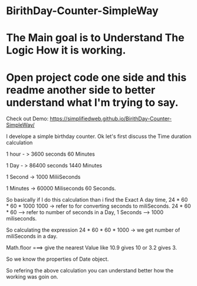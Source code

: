 # BirithDay-Counter-SimpleWay
# The Main goal is to Understand The Logic How it is working.
# Open project code one side and this readme another side to better understand what I'm trying to say.
Check out Demo: https://simplifiedweb.github.io/BirithDay-Counter-SimpleWay/

I develope a simple birthday counter. 
Ok let's first discuss the Time duration calculation

1 hour - > 3600  seconds
	   60	 Minutes

1 Day - > 86400 seconds
	  1440  Minutes

1 Second -> 1000 MiliiSeconds

1 Minutes -> 60000 Miliseconds
	     60	   Seconds.

So basically if I do this calculation than i find the Exact A day time, 24 * 60 * 60 * 1000
1000 -> refer to for converting seconds to miliSeconds.
24 * 60 * 60 --> refer to number of seconds in a Day,
1 Seconds --> 1000 miliseconds.

So calculating the expression 24 * 60 * 60 * 1000 -> we get number of miliSeconds in a day.

Math.floor ===> give the nearest Value like 10.9 gives 10 or 3.2 gives 3.

So we know the properties of Date object.

So refering the above calculation you can understand better how the working was goin on.
